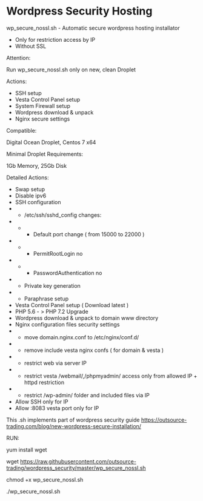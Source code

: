 # Wordpress Security Hosting

wp_secure_nossl.sh - Automatic secure wordpress hosting installator 

- Only for restriction access by IP
- Without SSL

Attention: 

Run wp_secure_nossl.sh only on new, clean Droplet

Actions: 

- SSH setup
- Vesta Control Panel setup
- System Firewall setup
- Wordpress download & unpack
- Nginx secure settings

Compatible: 

Digital Ocean Droplet, Centos 7 x64

Minimal Droplet Requirements: 

1Gb Memory, 25Gb Disk

Detailed Actions:

- Swap setup 
- Disable ipv6
- SSH configuration
- - /etc/ssh/sshd_config сhanges: 
- - - Default port change ( from 15000 to 22000 )
- - - PermitRootLogin no
- - - PasswordAuthentication no
- - Private key generation 
- - Paraphrase setup
- Vesta Control Panel setup ( Download latest )
- PHP 5.6 - > PHP 7.2 Upgrade
- Wordpress download & unpack to domain www directory
- Nginx configuration files security settings
- - move domain.nginx.conf to /etc/nginx/conf.d/
- - remove include vesta nginx confs ( for domain & vesta ) 
- - restrict web via server IP
- - restrict vesta /webmail/,/phpmyadmin/ access only from allowed IP + httpd restriction
- - restrict /wp-admin/ folder and included files via IP
- Allow SSH only for IP
- Allow :8083 vesta port only for IP

This .sh implements part of wordpress security guide https://outsource-trading.com/blog/new-wordpress-secure-installation/

RUN: 

yum install wget

wget https://raw.githubusercontent.com/outsource-trading/wordpress_security/master/wp_secure_nossl.sh

chmod +x wp_secure_nossl.sh

./wp_secure_nossl.sh

